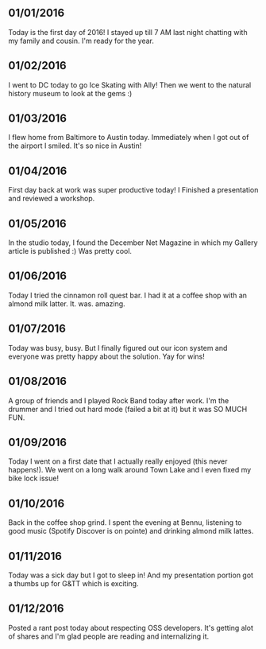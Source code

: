 01/01/2016
---
Today is the first day of 2016! I stayed up till 7 AM last night chatting with my family and cousin. I'm ready for the year.

01/02/2016
---
I went to DC today to go Ice Skating with Ally! Then we went to the natural history museum to look at the gems :)

01/03/2016
---
I flew home from Baltimore to Austin today. Immediately when I got out of the airport I smiled. It's so nice in Austin!

01/04/2016
---
First day back at work was super productive today! I Finished a presentation and reviewed a workshop.

01/05/2016
---
In the studio today, I found the December Net Magazine in which my Gallery article is published :) Was pretty cool.

01/06/2016
---
Today I tried the cinnamon roll quest bar. I had it at a coffee shop with an almond milk latter. It. was. amazing.

01/07/2016
---
Today was busy, busy. But I finally figured out our icon system and everyone was pretty happy about the solution. Yay for wins!

01/08/2016
---
A group of friends and I played Rock Band today after work. I'm the drummer and I tried out hard mode (failed a bit at it) but it was SO MUCH FUN.

01/09/2016
---
Today I went on a first date that I actually really enjoyed (this never happens!). We went on a long walk around Town Lake and I even fixed my bike lock issue!

01/10/2016
---
Back in the coffee shop grind. I spent the evening at Bennu, listening to good music (Spotify Discover is on pointe) and drinking almond milk lattes.

01/11/2016
---
Today was a sick day but I got to sleep in! And my presentation portion got a thumbs up for G&TT which is exciting.

01/12/2016
---
Posted a rant post today about respecting OSS developers. It's getting alot of shares and I'm glad people are reading and internalizing it.